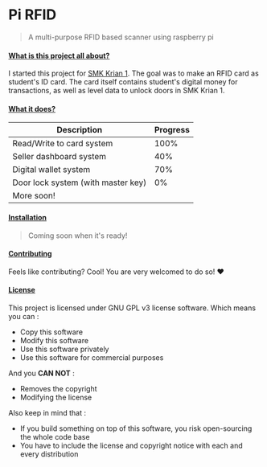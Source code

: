 # Pi RFID
>A multi-purpose RFID based scanner using raspberry pi

#### <u>What is this project all about?</u>
I started this project for [SMK Krian 1](https://www.github.com/SMK-Krian-1/). The goal was to make an RFID card as student's ID card. The card itself contains student's digital money for transactions, as well as level data to unlock doors in SMK Krian 1.

#### <u>What it does?</u>
| Description | Progress |
|---|---|
| Read/Write to card system | 100% |
| Seller dashboard system | 40% |
| Digital wallet system | 70% |
| Door lock system (with master key) | 0% |
| More soon! |

#### <u>Installation</u>
> Coming soon when it's ready!

#### <u>Contributing</u>
Feels like contributing? Cool! You are very welcomed to do so! :heart:

#### <u>License</u>
This project is licensed under GNU GPL v3 license software.
Which means you can :
- Copy this software
- Modify this software
- Use this software privately
- Use this software for commercial purposes

And you **CAN NOT** :
- Removes the copyright
- Modifying the license

Also keep in mind that :
- If you build something on top of this software, you risk open-sourcing the whole code base
- You have to include the license and copyright notice with each and every distribution
